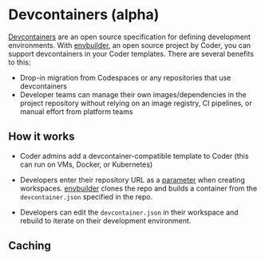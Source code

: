# Devcontainers (alpha)

[Devcontainers](https://containers.dev) are an open source specification for defining development environments. With [envbuilder](https://github.com/coder/coder), an open source project by Coder, you can support devcontainers in your Coder templates. There are several benefits to this:

- Drop-in migration from Codespaces or any repositories that use devcontainers
- Developer teams can manage their own images/dependencies in the project repository without relying on an image registry, CI pipelines, or manual effort from platform teams

## How it works

- Coder admins add a devcontainer-compatible template to Coder (this can run on VMs, Docker, or Kubernetes)

- Developers enter their repository URL as a [parameter](./parameters.md) when creating workspaces. [envbuilder](https://github.com/coder/envbuilder) clones the repo and builds a container from the `devcontainer.json` specified in the repo.

- Developers can edit the `devcontainer.json` in their workspace and rebuild to iterate on their development environment.

## Caching
